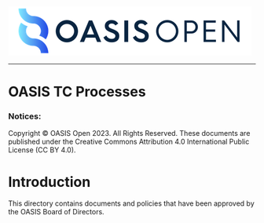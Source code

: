 ![OASIS](./OASIS-Logo.png)

---

# OASIS TC Processes


### Notices:

Copyright © OASIS Open 2023. All Rights Reserved. These documents are published
under the Creative Commons Attribution 4.0 International Public License (CC BY
4.0).

# Introduction

This directory contains documents and policies that have been approved by the
OASIS Board of Directors.
